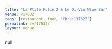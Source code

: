 ```yaml
---
title: "La Ptite Folie 2 & Le Di-Vin Wine Bar"
venue: v17632
tags: [restaurant, food, "fhrs:117622"]
permalink: /v/17632/
layout: venue
---
```

null